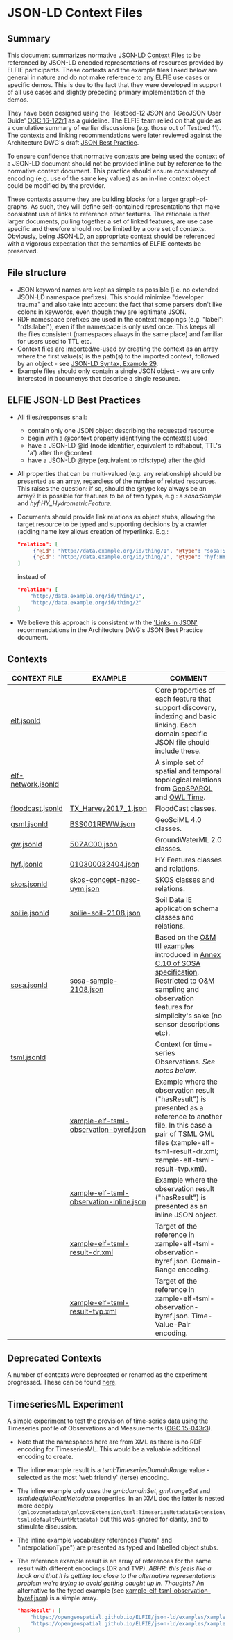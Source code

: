 # JSON-LD Context Files

## Summary
This document summarizes normative [JSON-LD Context
Files](https://www.w3.org/TR/json-ld/#the-context) to be referenced by
JSON-LD encoded representations of resources provided by ELFIE participants.
These contexts and the example files linked below are general in nature and
do not make reference to any ELFIE use cases or specific demos. This is
due to the fact that they were developed in support of all use cases and
slightly preceding primary implementation of the demos.

They have been designed using the 'Testbed-12 JSON and GeoJSON User Guide'
[OGC 16-122r1](http://docs.opengeospatial.org/guides/16-122r1.html) as a
guideline. The ELFIE team relied on that guide as a cumulative summary 
of earlier discussions (e.g. those out of Testbed 11). The contexts and 
linking recommendations were later reviewed against the Architecture DWG's 
draft [JSON Best Practice](https://github.com/opengeospatial/architecture-dwg/tree/master/json-best-practice).

To ensure confidence that normative contexts are being used the context of 
a JSON-LD document should not be provided inline but by reference to 
the normative context document. This practice should ensure consistency of 
encoding (e.g. use of the same key values) as an in-line context object 
could be modified by the provider.

These contexts assume they are building blocks for a larger graph-of-graphs.
As such, they will define self-contained representations that make consistent
use of links to reference other features. The rationale is that larger documents,
pulling together a set of linked features, are use case specific and therefore
should not be limited by a core set of contexts. Obviously, being JSON-LD, an
appropriate context should be referenced with a vigorous expectation that the 
semantics of ELFIE contexts be preserved.

## File structure
- JSON keyword names are kept as simple as possible (i.e. no extended JSON-LD
namespace prefixes). This should minimize "developer trauma" and also take into
account the fact that some parsers don't like colons in keywords, even though
they are legitimate JSON.
- RDF namespace prefixes are used in the context mappings (e.g. "label":
"rdfs:label"), even if the namespace is only used once. This keeps all
the files consistent (namespaces always in the same place) and familiar
for users used to TTL etc.
- Context files are imported/re-used by creating the context as an array
where the first value(s) is the path(s) to the imported context, followed by
an object - see
[JSON-LD Syntax, Example 29](https://www.w3.org/TR/json-ld-syntax/#the-context).
- Example files should only contain a single JSON object - we are only interested 
in documenys that describe a single resource.

## ELFIE JSON-LD Best Practices
- All files/responses shall:
    - contain only one JSON object describing the requested resource
    - begin with a @context property identifying the context(s) used
    - have a JSON-LD @id (node identifier, equivalent to rdf:about, TTL's 'a') 
    after the @context
    - have a JSON-LD @type (equivalent to rdfs:type) after the @id
- All properties that can be multi-valued (e.g. any relationship) should be
presented as an array, regardless of the number of related resources. This raises 
the question: if so, should the @type key always be an array? It is possible 
for features to be of two types, e.g.: a _sosa:Sample_ and _hyf:HY\_HydrometricFeature._
- Documents should provide link relations as object stubs, allowing the
target resource to be typed and supporting decisions by a crawler (adding name
key allows creation of hyperlinks. E.g.:  

    ```json
    "relation": [
         {"@id": "http://data.example.org/id/thing/1", "@type": "sosa:Sample"},
         {"@id": "http://data.example.org/id/thing/2", "@type": "hyf:HY_River"}
    ]  
     ```

    instead of  

    ```json
    "relation": [
        "http://data.example.org/id/thing/1",
        "http://data.example.org/id/thing/2"
    ]
    ```
- We believe this approach is consistent with the ['Links in JSON'](https://github.com/opengeospatial/architecture-dwg/blob/master/json-best-practice/clause-json-encoding.adoc)
recommendations in the Architecture DWG's JSON Best Practice document.

## Contexts

| CONTEXT FILE | EXAMPLE | COMMENT | 
| ------------ | ------- | ------- | 
| [elf.jsonld](https://opengeospatial.github.io/ELFIE/json-ld/elf.jsonld) |  | Core properties of each feature that support discovery, indexing and basic linking. Each domain specific JSON file should include these. | 
| [elf-network.jsonld](https://opengeospatial.github.io/ELFIE/json-ld/elf-network.jsonld) |  | A simple set of spatial and temporal topological relations from [GeoSPARQL](https://www.opengeospatial.org/standards/geosparql) and [OWL Time](https://www.w3.org/TR/owl-time/). | 
| [floodcast.jsonld](https://opengeospatial.github.io/ELFIE/json-ld/floodcast.jsonld) | [TX_Harvey2017_1.json](https://opengeospatial.github.io/ELFIE/dewberry/fe-harvey/floodcast/TX_Harvey2017_1.json) | FloodCast classes. |
| [gsml.jsonld](https://opengeospatial.github.io/ELFIE/json-ld/gsml.jsonld) | [BSS001REWW.json](https://opengeospatial.github.io/ELFIE/FR/Borehole/sgsr/BSS001REWW.json) | GeoSciML 4.0 classes. |
| [gw.jsonld](https://opengeospatial.github.io/ELFIE/json-ld/gw.jsonld) | [507AC00.json](https://opengeospatial.github.io/ELFIE/FR/Aquifer/sgsr/507AC00.json) | GroundWaterML 2.0 classes. |
| [hyf.jsonld](https://opengeospatial.github.io/ELFIE/json-ld/hyf.jsonld) | [010300032404.json](https://opengeospatial.github.io/ELFIE/usgs/nhdplusflowline/uswb/010300032404.json) | HY Features classes and relations. |
| [skos.jsonld](https://opengeospatial.github.io/ELFIE/json-ld/skos.jsonld) | [skos-concept-nzsc-uym.json](https://opengeospatial.github.io/ELFIE/mwnz/skos-concept-nzsc-uym.json) | SKOS classes and relations. |
| [soilie.jsonld](https://opengeospatial.github.io/ELFIE/json-ld/soilie.jsonld) | [soilie-soil-2108.json](https://opengeospatial.github.io/ELFIE/mwnz/soilie-soil-2108.json) | Soil Data IE application schema classes and relations. |
| [sosa.jsonld](https://opengeospatial.github.io/ELFIE/json-ld/sosa.jsonld) | [sosa-sample-2108.json](https://opengeospatial.github.io/ELFIE/mwnz/sosa-sample-2108.json) | Based on the [O&M ttl examples](https://www.w3.org/TR/vocab-ssn/integrated/examples/om-20.ttl) introduced in [Annex C.10 of SOSA specification](https://www.w3.org/TR/vocab-ssn/#omxml-examples). Restricted to O&M sampling and observation features for simplicity's sake (no sensor descriptions etc). |
| [tsml.jsonld](https://opengeospatial.github.io/ELFIE/json-ld/tsml.jsonld) |  | Context for time-series Observations. _See notes below._ |
| | [xample-elf-tsml-observation-byref.json](https://opengeospatial.github.io/ELFIE/tsml/xample-elf-tsml-observation-byref.json) | Example where the observation result ("hasResult") is presented as a reference to another file. In this case a pair of TSML GML files (xample-elf-tsml-result-dr.xml; xample-elf-tsml-result-tvp.xml). |
| | [xample-elf-tsml-observation-inline.json](https://opengeospatial.github.io/ELFIE/tsml/xample-elf-tsml-observation-inline.json) | Example where the observation result ("hasResult") is presented as an inline JSON object. |
| | [xample-elf-tsml-result-dr.xml](https://opengeospatial.github.io/ELFIE/tsml/xample-elf-tsml-result-dr.xml) | Target of the reference in xample-elf-tsml-observation-byref.json. Domain-Range encoding. |
| | [xample-elf-tsml-result-tvp.xml](https://opengeospatial.github.io/ELFIE/tsml/xample-elf-tsml-result-tvp.xml) | Target of the reference in xample-elf-tsml-observation-byref.json. Time-Value-Pair encoding. | 

## Deprecated Contexts
A number of contexts were deprecated or renamed as the experiment progressed. These can be found 
[here](https://opengeospatial.github.io/ELFIE/json-ld/deprecated/).

## TimeseriesML Experiment
A simple experiment to test the provision of time-series data using the Timeseries 
profile of Observations and Measurements ([OGC 15-043r3](http://docs.opengeospatial.org/is/15-043r3/15-043r3.html)).
- Note that the namespaces here are from XML as there is no RDF encoding for
TimeseriesML. This would be a valuable additional encoding to create.
- The inline example result is a _tsml:TimeseriesDomainRange_ value - selected
as the most 'web friendly' (terse) encoding.
- The inline example only uses the _gml:domainSet_, _gml:rangeSet_ and
_tsml:deafultPointMetadata_ properties. In an XML doc the latter is nested more deeply 
`(gmlcov:metadata\gmlcov:Extension\tsml:TimeseriesMetadataExtension\tsml:defaultPointMetadata)`
but this was ignored for clarity, and to stimulate discussion.
- The inline example vocabulary references ("uom" and "interpolationType") are
presented as typed and labelled object stubs.
- The reference example result is an array of references for the same result
with different encodings (DR and TVP). _ABHR: this feels like a hack and that
it is getting too close to the alternative representations problem we're trying
to avoid getting caught up in. Thoughts?_ An alternative to the typed example 
(see [xample-elf-tsml-observation-byref.json](https://opengeospatial.github.io/ELFIE/json-ld/examples/xample-elf-tsml-observation-byref.json)) 
is a simple array.

    ```json
    "hasResult": [
        "https://opengeospatial.github.io/ELFIE/json-ld/examples/xample-elf-tsml-result-dr.xml",
        "https://opengeospatial.github.io/ELFIE/json-ld/examples/xample-elf-tsml-result-tvp.xml"
    ]
     ```